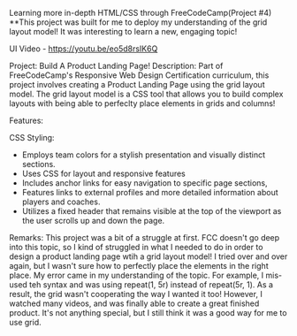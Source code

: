 Learning more in-depth HTML/CSS through FreeCodeCamp(Project #4)
**This project was built for me to deploy my understanding of the grid layout model! It was interesting to learn a new, engaging topic!

UI Video - [https://youtu.be/eo5d8rsIK6Q
](https://youtu.be/INDLTgDraUQ)

Project: Build A Product Landing Page! 
Description: Part of FreeCodeCamp's Responsive Web Design Certification curriculum, this project involves creating a Product Landing Page using the grid layout model. The grid layout model is a CSS
tool that allows you to build complex layouts with being able to perfeclty place elements in grids and columns!

Features:

CSS Styling:

- Employs team colors for a stylish presentation and visually distinct sections.
- Uses CSS for layout and responsive features
- Includes anchor links for easy navigation to specific page sections,
- Features links to external profiles and more detailed information about players and coaches.
- Utilizes a fixed header that remains visible at the top of the viewport as the user scrolls up and down the page.

Remarks: This project was a bit of a struggle at first. FCC doesn't go deep into this topic, so I kind of struggled in what I needed to do in order to design a product landing page
wtih a grid layout model! I tried over and over again, but I wasn't sure how to perfectly place the elements in the right place. My error came in my understanding of the topic. For example, I mis-used teh syntax
and was using repeat(1, 5r) instead of repeat(5r, 1). As a result, the grid wasn't cooperating the way I wanted it too! However, I watched many videos, and was finally able to create a great finished product. It's not anything special, but I still think
it was a good way for me to use grid.
